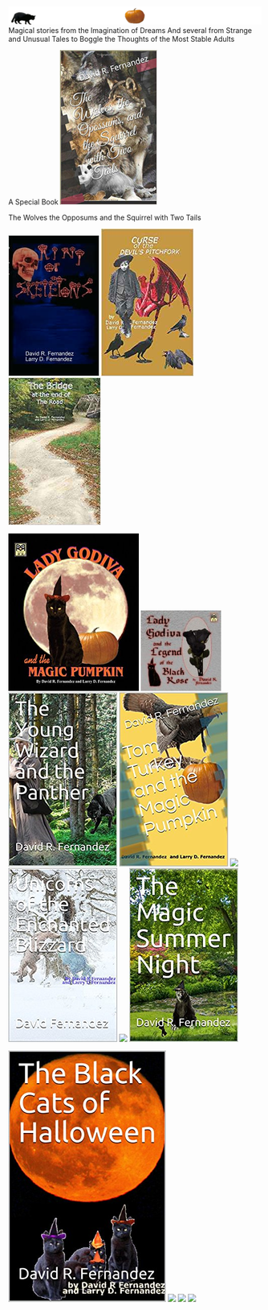 ![](images/Animation9.GIF)
Magical stories from the Imagination of Dreams
And several from Strange and Unusual Tales to Boggle the Thoughts of the Most Stable Adults

A Special Book
![](images/wolves.png)

The Wolves the Opposums and the Squirrel with Two Tails

![](images/Ringofskeletons.jpg) ![](images/curse.jpg) ![](images/Bridge.jpg)

![](images/lady.jpg) ![](images/Blackrose1.jpg) ![](images/wizard.jpg) ![](images/tomturkey.jpg) 
![](images/logo_main.png) ![](images/unicorns.jpg) ![](images/tresure.jpg) ![](images/summer.jpg)

![](images/blackcats.jpg) ![](images/logo_main.png) ![](images/logo_main.png) ![](images/logo_main.png)

